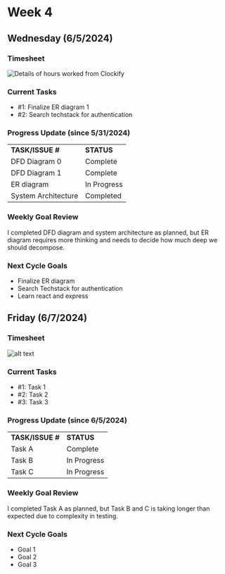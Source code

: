 

# Week 4

## Wednesday (6/5/2024)

### Timesheet
![Details of hours worked from Clockify](https://github.com/UBCO-COSC499-Summer-2024/team-6-capstone-team_6ix/blob/weekly-logs/docs/weekly%20logs/Subaru%20Sakashita/ClockifyImages/Clockify_Week4_2.png)

### Current Tasks
  * #1: Finalize ER diagram 1
  * #2: Search techstack for authentication

### Progress Update (since 5/31/2024)
<table>
    <tr>
        <td><strong>TASK/ISSUE #</strong>
        </td>
        <td><strong>STATUS</strong>
        </td>
    </tr>
    <tr>
        <!-- Task/Issue # -->
        <td>DFD Diagram 0
        </td>
        <!-- Status -->
        <td>Complete
        </td>
    </tr>
    <tr>
        <!-- Task/Issue # -->
        <td>DFD Diagram 1
        </td>
        <!-- Status -->
        <td>Complete
        </td>
    </tr>
    <tr>
        <!-- Task/Issue # -->
        <td>ER diagram
        </td>
        <!-- Status -->
        <td>In Progress
        </td>
    </tr>
     <tr>
        <!-- Task/Issue # -->
        <td>System Architecture
        </td>
        <!-- Status -->
        <td>Completed
        </td>
    </tr>
</table>

### Weekly Goal Review
I completed DFD diagram and system architecture as planned, but ER diagram requires more thinking and needs to decide how much deep we should decompose.  

### Next Cycle Goals
  * Finalize ER diagram
  * Search Techstack for authentication
  * Learn react and express

<!--------------------------------------------------------------------------------------------------------------------------------------------------------------------------------------------->
## Friday (6/7/2024)

### Timesheet
![alt text](image_url_here)

### Current Tasks
  * #1: Task 1
  * #2: Task 2
  * #3: Task 3

### Progress Update (since 6/5/2024)
<table>
    <tr>
        <td><strong>TASK/ISSUE #</strong>
        </td>
        <td><strong>STATUS</strong>
        </td>
    </tr>
    <tr>
        <!-- Task/Issue # -->
        <td>Task A
        </td>
        <!-- Status -->
        <td>Complete
        </td>
    </tr>
    <tr>
        <!-- Task/Issue # -->
        <td>Task B
        </td>
        <!-- Status -->
        <td>In Progress
        </td>
    </tr>
    <tr>
        <!-- Task/Issue # -->
        <td>Task C
        </td>
        <!-- Status -->
        <td>In Progress
        </td>
    </tr>
</table>

### Weekly Goal Review
I completed Task A as planned, but Task B and C is taking longer than expected due to complexity in testing. 

### Next Cycle Goals
  * Goal 1
  * Goal 2
  * Goal 3


